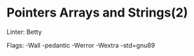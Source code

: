 # Pointers Arrays and Strings(2)

Linter: Betty

Flags:  -Wall -pedantic -Werror -Wextra -std=gnu89
